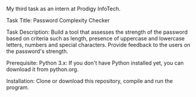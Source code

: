 My third task as an intern at Prodigy InfoTech.

Task Title: Password Complexity Checker

Task Description: Build a tool that assesses the strength of the password based on criteria such as length, presence of uppercase and lowercase letters, numbers and special characters. Provide feedback to the users on the password's strength.

Prerequisite:
Python 3.x: If you don't have Python installed yet, you can download it from python.org.

Installation: Clone or download this repository, compile and run the program.
